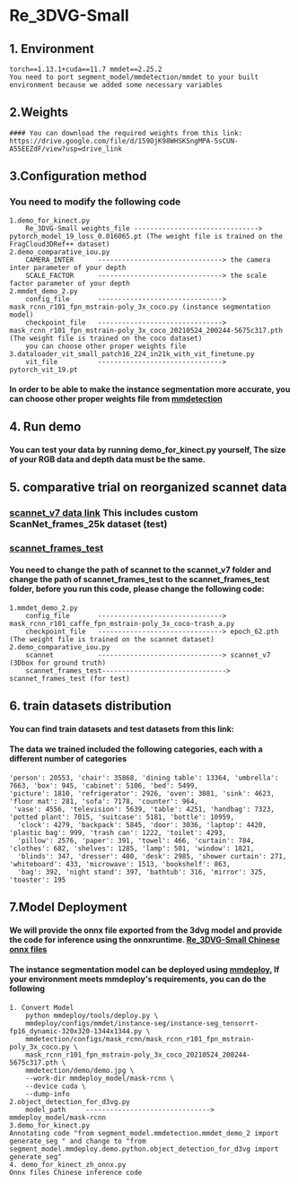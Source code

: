 # Re_3DVG-Small
## 1. Environment
    torch==1.13.1+cuda==11.7 mmdet==2.25.2
    You need to port segment_model/mmdetection/mmdet to your built environment because we added some necessary variables
## 2.Weights
    #### You can download the required weights from this link: https://drive.google.com/file/d/159OjK98WHSKSngMPA-5sCUN-A55EEZdF/view?usp=drive_link
## 3.Configuration method
### You need to modify the following code
    1.demo_for_kinect.py     
        Re_3DVG-Small weights_file -------------------------------> pytorch_model_19_loss_0.016065.pt (The weight file is trained on the FragCloud3DRef++ dataset)
    2.demo_comparative_iou.py
        CAMERA_INTER      -------------------------------> the camera inter parameter of your depth
        SCALE_FACTOR      -------------------------------> the scale factor parameter of your depth
    2.mmdet_demo_2.py
        config_file       -------------------------------> mask_rcnn_r101_fpn_mstrain-poly_3x_coco.py (instance segmentation model)
        checkpoint_file   -------------------------------> mask_rcnn_r101_fpn_mstrain-poly_3x_coco_20210524_200244-5675c317.pth (The weight file is trained on the coco dataset)
        you can choose other proper weights file
    3.dataloader_vit_small_patch16_224_in21k_with_vit_finetune.py
        vit_file          -------------------------------> pytorch_vit_19.pt
#### In order to be able to make the instance segmentation more accurate, you can choose other proper weights file from [mmdetection](https://github.com/open-mmlab/mmdetection/tree/v2.25.2)
## 4. Run demo
#### You can test your data by running demo_for_kinect.py yourself, The size of your RGB data and depth data must be the same.
## 5. comparative trial on reorganized scannet data
### [scannet_v7 data link](https://drive.google.com/file/d/1hmSnEwCgXDu0gp5XcOqoMvuX91yjA7x5/view?usp=drive_link) This includes custom ScanNet_frames_25k dataset (test)
### [scannet_frames_test](https://drive.google.com/file/d/159OjK98WHSKSngMPA-5sCUN-A55EEZdF/view?usp=drive_link) 
#### You need to change the path of scannet to the scannet_v7 folder and change the path of scannet_frames_test to the scannet_frames_test folder, before you run this code, please change the following code:
    1.mmdet_demo_2.py
        config_file       -------------------------------> mask_rcnn_r101_caffe_fpn_mstrain-poly_3x_coco-trash_a.py
        checkpoint_file   -------------------------------> epoch_62.pth (The weight file is trained on the scannet dataset)
    2.demo_comparative_iou.py
        scannet           -------------------------------> scannet_v7 (3Dbox for ground truth)
        scannet_frames_test-------------------------------> scannet_frames_test (for test)
## 6. train datasets distribution
#### You can find train datasets and test datasets from this link: 
#### The data we trained included the following categories, each with a different number of categories
    'person': 20553, 'chair': 35868, 'dining table': 13364, 'umbrella': 7663, 'box': 945, 'cabinet': 5106, 'bed': 5499,
    'picture': 1810, 'refrigerator': 2926, 'oven': 3081, 'sink': 4623, 'floor mat': 281, 'sofa': 7178, 'counter': 964,
     'vase': 4556, 'television': 5639, 'table': 4251, 'handbag': 7323, 'potted plant': 7015, 'suitcase': 5181, 'bottle': 10959,
      'clock': 4279, 'backpack': 5845, 'door': 3036, 'laptop': 4420, 'plastic bag': 999, 'trash can': 1222, 'toilet': 4293,
      'pillow': 2576, 'paper': 391, 'towel': 466, 'curtain': 784, 'clothes': 682, 'shelves': 1285, 'lamp': 501, 'window': 1821,
      'blinds': 347, 'dresser': 480, 'desk': 2985, 'shower curtain': 271, 'whiteboard': 433, 'microwave': 1513, 'bookshelf': 863,
      'bag': 392, 'night stand': 397, 'bathtub': 316, 'mirror': 325, 'toaster': 195
## 7.Model  Deployment
#### We will provide the onnx file exported from the 3dvg model and provide the code for inference using the onnxruntime. [Re_3DVG-Small Chinese onnx files](https://drive.google.com/drive/folders/1hdirYsGVcECl9Zu9oCxyiOWUFxhgmM7K)
#### The instance segmentation model can be deployed using [mmdeploy](https://github.com/open-mmlab/mmdeploy/blob/v0.12.0/docs/en/get_started.md), If your environment meets mmdeploy's requirements, you can do the following
    1. Convert Model
        python mmdeploy/tools/deploy.py \
        mmdeploy/configs/mmdet/instance-seg/instance-seg_tensorrt-fp16_dynamic-320x320-1344x1344.py \
        mmdetection/configs/mask_rcnn/mask_rcnn_r101_fpn_mstrain-poly_3x_coco.py \
        mask_rcnn_r101_fpn_mstrain-poly_3x_coco_20210524_200244-5675c317.pth \
        mmdetection/demo/demo.jpg \
        --work-dir mmdeploy_model/mask-rcnn \
        --device cuda \
        --dump-info
    2.object_detection_for_d3vg.py
        model_path     -------------------------------> mmdeploy_model/mask-rcnn
    3.demo_for_kinect.py
    Annotating code "from segment_model.mmdetection.mmdet_demo_2 import generate_seg " and change to "from segment_model.mmdeploy.demo.python.object_detection_for_d3vg import generate_seg"
    4. demo_for_kinect_zh_onnx.py
    Onnx files Chinese inference code
